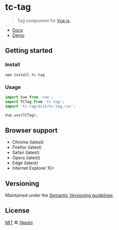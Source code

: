 # tc-tag

> Tag component for [Vue.js](https://vuejs.org/).

- [Docs](docs/index.md)
- [Demo](https://xkeshi.github.io/eks/#/components/tag)

## Getting started

### Install

```shell
npm install tc-tag
```

### Usage

```js
import Vue from 'vue';
import TCTag from 'tc-tag';
import 'tc-tag/dist/tc-tag.css';

Vue.use(TCTag);
```

## Browser support

- Chrome (latest)
- Firefox (latest)
- Safari (latest)
- Opera (latest)
- Edge (latest)
- Internet Explorer 10+

## Versioning

Maintained under the [Semantic Versioning guidelines](http://semver.org).

## License

[MIT](http://opensource.org/licenses/MIT) © [Xkeshi](http://xkeshi.com)
